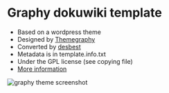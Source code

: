 # Graphy dokuwiki template

* Based on a wordpress theme
* Designed by [Themegraphy](https://wordpress.org/themes/graphy/)
* Converted by [desbest](http://desbest.com)
* Metadata is in template.info.txt
* Under the GPL license (see copying file)
* [More information](http://dokuwiki.org/template:graphy)

![graphy theme screenshot](https://i.imgur.com/CL4IN75.png)